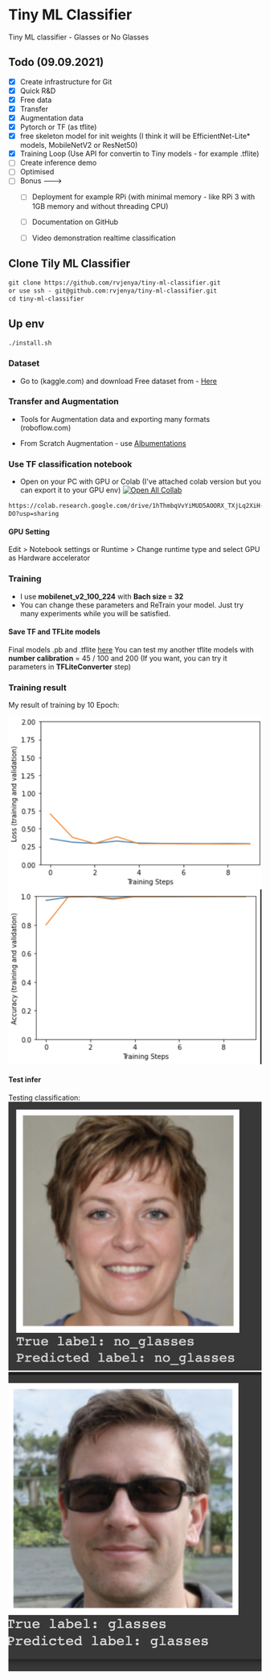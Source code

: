 # Tiny ML Classifier
Tiny ML classifier - Glasses or No Glasses

## Todo (09.09.2021)

- [x] Create infrastructure for Git
- [x] Quick R&D
- [x] Free data
- [x] Transfer
- [x] Augmentation data
- [x] Pytorch or TF (as tflite)
- [x] free skeleton model for init weights (I think it will be EfficientNet-Lite* models, MobileNetV2 or ResNet50) 
- [x] Training Loop (Use API for convertin to Tiny models - for example .tflite)
- [ ] Create inference demo
- [ ] Optimised
- [ ] Bonus ---> 
  - [ ] Deployment for example RPi (with minimal memory - like RPi 3 with 1GB memory and without threading CPU)  
  - [ ] Documentation on GitHub
  - [ ] Video demonstration realtime classification


## Clone Tily ML Classifier
```
git clone https://github.com/rvjenya/tiny-ml-classifier.git
or use ssh - git@github.com:rvjenya/tiny-ml-classifier.git
cd tiny-ml-classifier
```

## Up env
```
./install.sh

```


### Dataset

- Go to (kaggle.com) and download Free dataset from -
[Here](https://www.kaggle.com/jorgebuenoperez/datacleaningglassesnoglasses)


### Transfer and Augmentation

- Tools for Augmentation data and exporting many formats (roboflow.com)

- From Scratch Augmentation - use [Albumentations](https://albumentations.ai/docs/)

### Use TF classification notebook

- Open on your PC with GPU or Colab (I've attached colab version but you can export it to your GPU env)
[![Open All Collab](https://colab.research.google.com/assets/colab-badge.svg)](https://colab.research.google.com/drive/1hThmbqVvYiMUD5AOORX_TXjLq2XiH-DO?usp=sharing)

```
https://colab.research.google.com/drive/1hThmbqVvYiMUD5AOORX_TXjLq2XiH-DO?usp=sharing

```
#### GPU Setting
Edit > Notebook settings or Runtime > Change runtime type and select GPU as Hardware accelerator

### Training

- I use **mobilenet_v2_100_224** with **Bach size = 32**
- You can change these parameters and ReTrain your model. Just try many experiments while you will be satisfied. 

#### Save TF and TFLite models

Final models .pb and .tflite [here](https://github.com/rvjenya/tiny-ml-classifier/tree/main/model)
You can test my another tflite models with **number calibration** = 45 / 100 and 200 (If you want, you can try it parameters in **TFLiteConverter** step)

### Training result

My result of training by 10 Epoch:

![Image of plt](https://github.com/rvjenya/tiny-ml-classifier/blob/main/doc/rvjenya-doc-git-00001.png)

#### Test infer

Testing classification:
![Image of plt](https://github.com/rvjenya/tiny-ml-classifier/blob/main/doc/rvjenya-doc-git-00000.png) ![Image of plt](https://github.com/rvjenya/tiny-ml-classifier/blob/main/doc/rvjenya-doc-git-00002.png)
